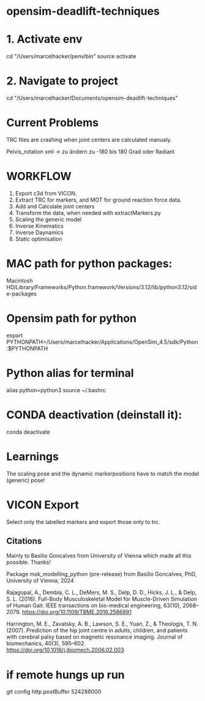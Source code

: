 # opensim-deadlift-techniques

# 1. Activate env

cd "/Users/marcelhacker/penv/bin"
source activate

# 2. Navigate to project

cd "/Users/marcelhacker/Documents/opensim-deadlift-techniques"

# Current Problems

TRC files are crashing when joint centers are calculated manualy.

Pelvis_rotation xml -> zu ändern zu -180 bis 180 Grad oder Radiant

# WORKFLOW

1. Export c3d from VICON.
2. Extract TRC for markers, and MOT for ground reaction force data.
3. Add and Calculate joint centers
4. Transform the data, when needed with extractMarkers.py
5. Scaling the generic model
6. Inverse Kinematics
7. Inverse Daynamics
8. Static optimisation

# MAC path for python packages:

Macintosh HD/Library/Frameworks/Python.framework/Versions/3.12/lib/python3.12/side-packages

# Opensim path for python

export PYTHONPATH=/Users/marcelhacker/Applications/OpenSim_4.5/sdk/Python:$PYTHONPATH

# Python alias for terminal

alias python=python3
source ~/.bashrc

# CONDA deactivation (deinstall it):

conda deactivate

# Learnings

The scaling pose and the dynamic markerpositions have to match the model (generic) pose!

# VICON Export

Select only the labelled markers and export those only to trc.

## Citations

Mainly to Basilio Goncalves from University of Vienna which made all this possible. Thanks!

Package msk_modelling_python (pre-release) from Basilio Goncalves, PhD, University of Vienna, 2024

Rajagopal, A., Dembia, C. L., DeMers, M. S., Delp, D. D., Hicks, J. L., & Delp, S. L. (2016). Full-Body Musculoskeletal Model for Muscle-Driven Simulation of Human Gait. IEEE transactions on bio-medical engineering, 63(10), 2068–2079. https://doi.org/10.1109/TBME.2016.2586891

Harrington, M. E., Zavatsky, A. B., Lawson, S. E., Yuan, Z., & Theologis, T. N. (2007). Prediction of the hip joint centre in adults, children, and patients with cerebral palsy based on magnetic resonance imaging. Journal of biomechanics, 40(3), 595–602. https://doi.org/10.1016/j.jbiomech.2006.02.003

# if remote hungs up run

git config http.postBuffer 524288000
